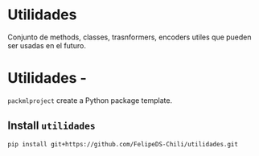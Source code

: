 # Utilidades

Conjunto de methods, classes, trasnformers, encoders utiles que pueden ser usadas en el futuro.

# Utilidades - 


`packmlproject` create a Python package template.

## Install `utilidades`
```bash
pip install git+https://github.com/FelipeDS-Chili/utilidades.git
```
